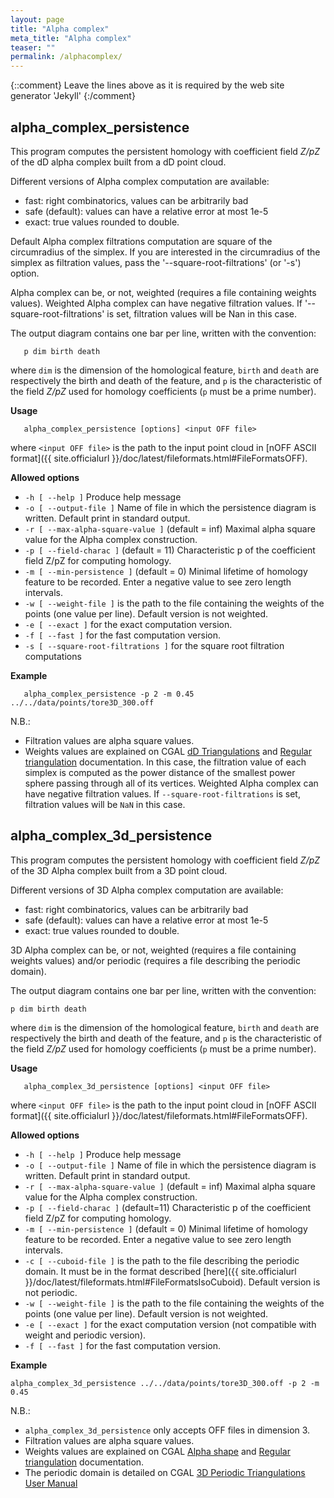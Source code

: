 ```yaml
---
layout: page
title: "Alpha complex"
meta_title: "Alpha complex"
teaser: ""
permalink: /alphacomplex/
---
```

{::comment}
Leave the lines above as it is required by the web site generator 'Jekyll'
{:/comment}


## alpha_complex_persistence ##

This program computes the persistent homology with coefficient field *Z/pZ* of
the dD alpha complex built from a dD point cloud.

Different versions of Alpha complex computation are available:
 * fast: right combinatorics, values can be arbitrarily bad
 * safe (default): values can have a relative error at most 1e-5
 * exact: true values rounded to double.

Default Alpha complex filtrations computation are square of the circumradius of the simplex.
If you are interested in the circumradius of the simplex as filtration values, pass the
'--square-root-filtrations' (or '-s') option.

Alpha complex can be, or not, weighted (requires a file containing weights values).
Weighted Alpha complex can have negative filtration values. If '--square-root-filtrations' is
set, filtration values will be Nan in this case.

The output diagram contains one bar per line, written with the convention:

```
   p dim birth death
```

where `dim` is the dimension of the homological feature, `birth` and `death`
are respectively the birth and death of the feature, and `p` is the
characteristic of the field *Z/pZ* used for homology coefficients (`p` must be
a prime number).

**Usage**

```
   alpha_complex_persistence [options] <input OFF file>
```

where
`<input OFF file>` is the path to the input point cloud in
[nOFF ASCII format]({{ site.officialurl }}/doc/latest/fileformats.html#FileFormatsOFF).

**Allowed options**

* `-h [ --help ]` Produce help message
* `-o [ --output-file ]` Name of file in which the persistence diagram is
written. Default print in standard output.
* `-r [ --max-alpha-square-value ]` (default = inf) Maximal alpha square value
for the Alpha complex construction.
* `-p [ --field-charac ]` (default = 11)     Characteristic p of the
coefficient field Z/pZ for computing homology.
* `-m [ --min-persistence ]` (default = 0) Minimal lifetime of homology feature
to be recorded. Enter a negative value to see zero length intervals.
* `-w [ --weight-file ]` is the path to the file containing the weights of the
points (one value per line). Default version is not weighted.
* `-e [ --exact ]` for the exact computation version.
* `-f [ --fast ]` for the fast computation version.
* `-s [ --square-root-filtrations ]` for the square root filtration computations

**Example**

```
   alpha_complex_persistence -p 2 -m 0.45 ../../data/points/tore3D_300.off
```

N.B.:

* Filtration values are alpha square values.
* Weights values are explained on CGAL
[dD Triangulations](https://doc.cgal.org/latest/Triangulation/index.html)
and
[Regular triangulation](https://doc.cgal.org/latest/Triangulation/index.html#TriangulationSecRT) documentation.
In this case, the filtration value of each simplex is computed as the power distance of the smallest power sphere
passing through all of its vertices. Weighted Alpha complex can have negative filtration values.
If `--square-root-filtrations` is set, filtration values will be `NaN` in this case.

## alpha_complex_3d_persistence ##
This program computes the persistent homology with coefficient field *Z/pZ* of
the 3D Alpha complex built from a 3D point cloud.

Different versions of 3D Alpha complex computation are available:
 * fast: right combinatorics, values can be arbitrarily bad
 * safe (default): values can have a relative error at most 1e-5
 * exact: true values rounded to double.

3D Alpha complex can be, or not, weighted (requires a file containing weights values)
and/or periodic (requires a file describing the periodic domain).

The output diagram contains
one bar per line, written with the convention:

```
p dim birth death
```

where `dim` is the dimension of the homological feature, `birth` and `death`
are respectively the birth and death of the feature, and `p` is the
characteristic of the field *Z/pZ* used for homology coefficients (`p` must be
a prime number).

**Usage**

```
   alpha_complex_3d_persistence [options] <input OFF file>
```

where `<input OFF file>` is the path to the input point cloud in
[nOFF ASCII format]({{ site.officialurl }}/doc/latest/fileformats.html#FileFormatsOFF).

**Allowed options**

* `-h [ --help ]` Produce help message
* `-o [ --output-file ]` Name of file in which the persistence diagram is
written. Default print in standard output.
* `-r [ --max-alpha-square-value ]` (default = inf) Maximal alpha square value
for the Alpha complex construction.
* `-p [ --field-charac ]` (default=11) Characteristic p of the coefficient
field Z/pZ for computing homology.
* `-m [ --min-persistence ]` (default = 0) Minimal lifetime of homology feature
to be recorded. Enter a negative value to see zero length intervals.
* `-c [ --cuboid-file ]` is the path to the file describing the periodic domain.
It must be in the format described
[here]({{ site.officialurl }}/doc/latest/fileformats.html#FileFormatsIsoCuboid).
Default version is not periodic.
* `-w [ --weight-file ]` is the path to the file containing the weights of the
points (one value per line).
Default version is not weighted.
* `-e [ --exact ]` for the exact computation version (not compatible with
weight and periodic version).
* `-f [ --fast ]` for the fast computation version.

**Example**

```
alpha_complex_3d_persistence ../../data/points/tore3D_300.off -p 2 -m 0.45
```

N.B.:

* `alpha_complex_3d_persistence` only accepts OFF files in dimension 3.
* Filtration values are alpha square values.
* Weights values are explained on CGAL
[Alpha shape](https://doc.cgal.org/latest/Alpha_shapes_3/index.html#Alpha_shapes_3Definitions)
and
[Regular triangulation](https://doc.cgal.org/latest/Triangulation_3/index.html#Triangulation3secclassRegulartriangulation) documentation.
* The periodic domain is detailed on CGAL [3D Periodic Triangulations User Manual](
https://doc.cgal.org/latest/Periodic_3_triangulation_3/index.html)
